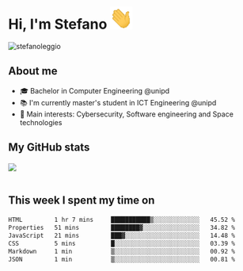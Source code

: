 # Hi, I'm Stefano <img src="https://raw.githubusercontent.com/stefanoleggio/stefanoleggio/main/images/wave.gif" width="45px">

<p align="left"> <img src="https://komarev.com/ghpvc/?username=stefanoleggio&label=Views&color=blue&style=plastic" alt="stefanoleggio" /></p>

## About me
- 🎓 Bachelor in Computer Engineering @unipd
- 📚 I'm currently master's student in ICT Engineering @unipd
- 🎯 Main interests: Cybersecurity, Software engineering and Space technologies


## My GitHub stats

<a href="https://github.com/anuraghazra/github-readme-stats" >
  <img align="center" src="https://github-readme-stats.vercel.app/api/top-langs/?username=stefanoleggio&langs_count=10&hide=jupyter%20notebook,html,blade&layout=compact&count_private=true&theme=swift" />
</a>
</br>
</br>

## This week I spent my time on


<!--START_SECTION:waka-->

```text
HTML         1 hr 7 mins     ███████████▒░░░░░░░░░░░░░   45.52 %
Properties   51 mins         ████████▓░░░░░░░░░░░░░░░░   34.82 %
JavaScript   21 mins         ███▓░░░░░░░░░░░░░░░░░░░░░   14.48 %
CSS          5 mins          █░░░░░░░░░░░░░░░░░░░░░░░░   03.39 %
Markdown     1 min           ▒░░░░░░░░░░░░░░░░░░░░░░░░   00.92 %
JSON         1 min           ▒░░░░░░░░░░░░░░░░░░░░░░░░   00.81 %
```

<!--END_SECTION:waka-->

